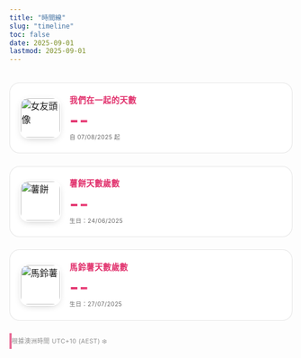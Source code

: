 ```yaml
---
title: "時間線"
slug: "timeline"
toc: false
date: 2025-09-01
lastmod: 2025-09-01
---
```

<!-- 圖片來源：請確認 /static/images/timeline/ 內存在下列檔案 -->
<!-- gf-avatar.jpg, hashbrown.jpg, potato.jpg -->
<div class="days-page">
  <div class="days-cards">
    <div class="d-card couple">
      <!-- 女友頭像 -->
      <img class="avatar timeline-img" alt="女友頭像"
           src="/images/timeline/gf-avatar.webp">
      <div class="d-content">
        <h3 data-i18n="coupleTitle">我們在一起的天數</h3>
        <p class="d-num" id="togetherDays">--</p>
        <p class="d-start" data-i18n="since">自 07/08/2025 起</p>
      </div>
    </div>
    <div class="d-card pet">
      <!-- 薯餅 -->
      <img class="pet-img timeline-img" alt="薯餅"
           src="/images/timeline/hashbrown.webp">
      <div class="d-content">
        <h3 data-i18n="hashTitle">薯餅天數歲數</h3>
        <p class="d-num" id="hashDays">--</p>
        <p class="d-start" data-i18n="hashSince">生日：24/06/2025</p>
      </div>
    </div>
    <div class="d-card pet">
      <!-- 馬鈴薯 -->
      <img class="pet-img timeline-img" alt="馬鈴薯"
           src="/images/timeline/potato.webp">
      <div class="d-content">
        <h3 data-i18n="potatoTitle">馬鈴薯天數歲數</h3>
        <p class="d-num" id="potatoDays">--</p>
        <p class="d-start" data-i18n="potatoSince">生日：27/07/2025</p>
      </div>
    </div>
  </div>
  <blockquote class="tz-note" data-i18n="tzNote">根據澳洲時間 UTC+10 (AEST) ❄️</blockquote>
</div>

<style>
/* 與英文版一致 */
.days-page{max-width:980px;margin:0 auto;padding:1.2rem 0 2.5rem;font-size:1rem;line-height:1.55;}
.days-cards{display:grid;grid-template-columns:repeat(auto-fit,minmax(260px,1fr));gap:1.4rem;}
.d-card{position:relative;padding:1.1rem 1.05rem 1.2rem;border:1px solid rgba(0,0,0,.1);border-radius:18px;background:rgba(255,255,255,.82);backdrop-filter:blur(6px);display:flex;gap:.95rem;align-items:center;overflow:hidden;transition:background .28s,border-color .28s,transform .25s,box-shadow .28s;}
body.dark .d-card{border-color:rgba(255,255,255,.16);background:rgba(42,42,46,.78);}
.d-card:hover{transform:translateY(-4px);box-shadow:0 10px 28px -10px rgba(0,0,0,.28);border-color:var(--hb-active,#e1306c);background:rgba(255,255,255,.95);}
body.dark .d-card:hover{background:rgba(58,58,64,.9);box-shadow:0 14px 34px -14px rgba(0,0,0,.65);}
.d-card img.avatar,.d-card img.pet-img{width:70px;height:70px;object-fit:cover;border-radius:16px;flex:0 0 70px;box-shadow:0 4px 14px -6px rgba(0,0,0,.3);border:2px solid rgba(255,255,255,.85);}
body.dark .d-card img.avatar,body.dark .d-card img.pet-img{border-color:rgba(255,255,255,.25);}
.d-content h3{margin:.1rem 0 .4rem;font-size:.9rem;letter-spacing:.5px;font-weight:600;color:var(--hb-active,#e1306c);}
body.dark .d-content h3{color:#ff81af;}
.d-num{font-size:2.2rem;font-weight:700;margin:0 0 .25rem;letter-spacing:1px;line-height:1.05;background:linear-gradient(90deg,var(--hb-active,#e1306c),#ff7aa5);-webkit-background-clip:text;color:transparent;}
body.dark .d-num{background:linear-gradient(90deg,#ff8fb8,#ffa7c9);-webkit-background-clip:text;color:transparent;}
.d-start{margin:0;font-size:.65rem;letter-spacing:.4px;opacity:.65;}
.tz-note{margin:1.4rem 0 0;font-size:.68rem;letter-spacing:.45px;opacity:.70;padding:.35rem .75rem .35rem 0;border-left:4px solid var(--hb-active,#e1306c);background:none!important;border-radius:0;}
body.dark .tz-note{opacity:.75;background:none!important;}
@media (max-width:640px){
  .d-card{padding:.95rem .9rem 1rem;border-radius:16px;}
  .d-card img.avatar,.d-card img.pet-img{width:60px;height:60px;flex:0 0 60px;border-radius:12px;}
  .d-num{font-size:1.9rem;}
}
@media (prefers-reduced-motion:reduce){
  .d-card{transition:none;}
  .d-card:hover{transform:none;box-shadow:0 6px 18px -10px rgba(0,0,0,.25);}
}
</style>

<script>
/* 共用 JS */
(function(){
  const lang=(document.documentElement.lang||'').toLowerCase();
  const t={
    zh:{coupleTitle:'我們在一起的天數',since:'自 07/08/2025 起',hashTitle:'薯餅天數歲數',hashSince:'生日：24/06/2025',potatoTitle:'馬鈴薯天數歲數',potatoSince:'生日：27/07/2025',tzNote:'根據澳洲時間 UTC+10 (AEST) ❄️'},
    en:{coupleTitle:'Days Together',since:'Since 07/08/2025',hashTitle:'Hash Brown Age (days)',hashSince:'Birthday: 24/06/2025',potatoTitle:'Potato Age (days)',potatoSince:'Birthday: 27/07/2025',tzNote:'Based on Australia time UTC+10 (AEST) ❄️'}
  };
  const dict=lang.startsWith('zh')?t.zh:t.en;
  document.querySelectorAll('[data-i18n]').forEach(el=>{
    const k=el.getAttribute('data-i18n'); if(dict[k]) el.textContent=dict[k];
  });
  const AEST_OFFSET_H=10, MS_DAY=86400000;
  const parseDMY=s=>{const[a,b,c]=s.split('/').map(Number);return{d:a,m:b,y:c};};
  const makeAEST=(y,m,d)=>new Date(Date.UTC(y,m-1,d,10,0,0));
  const inclusiveDays=start=>{
    const {d,m,y}=parseDMY(start);
    const startDate=makeAEST(y,m,d);
    const nowAEST=new Date(Date.now()+AEST_OFFSET_H*3600*1000);
    const todayAEST=makeAEST(nowAEST.getUTCFullYear(),nowAEST.getUTCMonth()+1,nowAEST.getUTCDate());
    return Math.floor((todayAEST-startDate)/MS_DAY)+1;
  };
  const set=(id,date)=>{const el=document.getElementById(id); if(el) el.textContent=inclusiveDays(date).toLocaleString();};
  set('togetherDays','07/08/2025');
  set('hashDays','24/06/2025');
  set('potatoDays','27/07/2025');

  document.querySelectorAll('.timeline-img').forEach(img=>{
    img.addEventListener('error',()=>{
      const list=(img.getAttribute('data-fallback')||'').split(',').map(s=>s.trim()).filter(Boolean);
      if(!list.length)return;
      const tried=img.dataset.tried?img.dataset.tried.split('|'):[];
      const next=list.find(p=>!tried.includes(p));
      if(next){
        tried.push(next);
        img.dataset.tried=tried.join('|');
        img.src=next;
      }
    });
  });
})();
</script>
<!-- 圖片請確認位於 /static/images/timeline/ 下：gf-avatar.jpg, hashbrown.jpg, potato.jpg -->
